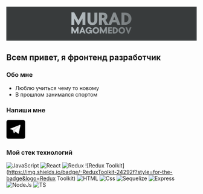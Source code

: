 ![Header](https://github.com/MuradMgmdv/MuradMgmdv/blob/main/assets/%D0%A1%D0%BD%D0%B8%D0%BC%D0%BE%D0%BA%20%D1%8D%D0%BA%D1%80%D0%B0%D0%BD%D0%B0%20%D0%BE%D1%82%202022-03-09%2022-09-40.png)

## Bсем привет, я фронтенд разработчик

<h3>Обо мне</h3>
<ul>
 <li>Люблю учиться чему то новому</li>
 <li>В прошлом занимался спортом</li>
</ul>


<h3>Напиши мне</h3>
<a href="https://t.me/m_omaras"><img src="https://github.com/MuradMgmdv/MuradMgmdv/blob/main/assets/artage-io-thumb-9cfcd10dceda7ae2d9eb329237ac313a.png" height="50px" width="50px"/></a>

### Мой стек технологий
![JavaScript](https://img.shields.io/badge/-JavaScript-24292f?style=for-the-badge&logo=JavaScript)
![React](https://img.shields.io/badge/-React-24292f?style=for-the-badge&logo=React)
![Redux](https://img.shields.io/badge/-Redux-24292f?style=for-the-badge&logo=Redux)
![Redux Toolkit](https://img.shields.io/badge/-ReduxToolkit-24292f?style=for-the-badge&logo=Redux Toolkit)
![HTML](https://img.shields.io/badge/-HTML-24292f?style=for-the-badge&logo=HTML5)
![Css](https://img.shields.io/badge/-Css-24292f?style=for-the-badge&logo=Css3)
![Sequelize](https://img.shields.io/badge/-Sequelize-24292f?style=for-the-badge&logo=Sequelize)
![Express](https://img.shields.io/badge/-Express-24292f?style=for-the-badge&logo=Express)
![NodeJs](https://img.shields.io/badge/-NodeJs-24292f?style=for-the-badge&logo=Node.Js)
![TS](https://img.shields.io/badge/-TypeScript-24292f?style=for-the-badge&logo=TypeScript)
